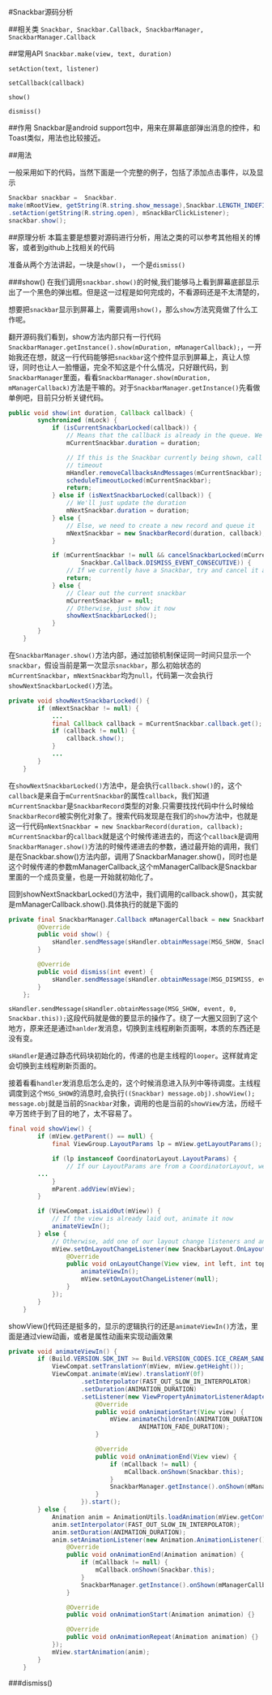 #Snackbar源码分析

##相关类
`Snackbar, Snackbar.Callback, SnackbarManager, SnackbarManager.Callback`


##常用API
`Snackbar.make(view, text, duration)`

`setAction(text, listener)`

`setCallback(callback)`

`show()`

`dismiss()`

##作用
Snackbar是android support包中，用来在屏幕底部弹出消息的控件，和Toast类似，用法也比较接近。


##用法

一般采用如下的代码，当然下面是一个完整的例子，包括了添加点击事件，以及显示

```java
Snackbar snackbar =  Snackbar.
make(mRootView, getString(R.string.show_message),Snackbar.LENGTH_INDEFINITE)
.setAction(getString(R.string.open), mSnackBarClickListener);
snackbar.show();

```

##原理分析
本篇主要是想要对源码进行分析，用法之类的可以参考其他相关的博客，或者到github上找相关的代码

准备从两个方法讲起，一块是`show()`， 一个是`dismiss()`

###show()
在我们调用`snackbar.show()`的时候,我们能够马上看到屏幕底部显示出了一个黑色的弹出框。但是这一过程是如何完成的，不看源码还是不太清楚的，


想要把`snackbar`显示到屏幕上，需要调用`show()`，那么`show`方法究竟做了什么工作呢。

翻开源码我们看到，show方法内部只有一行代码
`SnackbarManager.getInstance().show(mDuration, mManagerCallback);`，一开始我还在想，就这一行代码能够把`snackbar`这个控件显示到屏幕上，真让人惊讶，同时也让人一脸懵逼，完全不知这是个什么情况，只好跟代码，到`SnackbarManager`里面，看看`SnackbarManager.show(mDuration, mManagerCallback)`方法是干嘛的。对于`SnackbarManager.getInstance()`先看做单例吧，目前只分析关键代码。


```java
public void show(int duration, Callback callback) {
        synchronized (mLock) {
            if (isCurrentSnackbarLocked(callback)) {
                // Means that the callback is already in the queue. We'll just update the duration
                mCurrentSnackbar.duration = duration;

                // If this is the Snackbar currently being shown, call re-schedule it's
                // timeout
                mHandler.removeCallbacksAndMessages(mCurrentSnackbar);
                scheduleTimeoutLocked(mCurrentSnackbar);
                return;
            } else if (isNextSnackbarLocked(callback)) {
                // We'll just update the duration
                mNextSnackbar.duration = duration;
            } else {
                // Else, we need to create a new record and queue it
                mNextSnackbar = new SnackbarRecord(duration, callback);
            }

            if (mCurrentSnackbar != null && cancelSnackbarLocked(mCurrentSnackbar,
                    Snackbar.Callback.DISMISS_EVENT_CONSECUTIVE)) {
                // If we currently have a Snackbar, try and cancel it and wait in line
                return;
            } else {
                // Clear out the current snackbar
                mCurrentSnackbar = null;
                // Otherwise, just show it now
                showNextSnackbarLocked();
            }
        }
    }
```
在`SnackbarManager.show()`方法内部，通过加锁机制保证同一时间只显示一个`snackbar`，假设当前是第一次显示`snackbar`，那么初始状态的`mCurrentSnackbar`，`mNextSnackbar`均为`null`，代码第一次会执行`showNextSnackbarLocked()`方法。

```java
private void showNextSnackbarLocked() {
        if (mNextSnackbar != null) {
			...
            final Callback callback = mCurrentSnackbar.callback.get();
            if (callback != null) {
                callback.show();
            } 
            ...
        }
    }
```

在`showNextSnackbarLocked()`方法中，是会执行`callback.show()`的，这个`callback`是来自于`mCurrentSnackbar`的属性`callback`，我们知道`mCurrentSnackbar`是`SnackbarRecord`类型的对象.只需要找找代码中什么时候给`SnackbarRecord`被实例化对象了。搜索代码发现是在我们的`show`方法中，也就是这一行代码`mNextSnackbar = new SnackbarRecord(duration, callback);` `mCurrentSnackbar`的`callback`就是这个时候传递进去的，而这个`callback`是调用`SnackbarManager.show()`方法的时候传递进去的参数，通过最开始的调用，我们是在Snackbar.show()方法内部，调用了SnackbarManager.show()，同时也是这个时候传递的参数mManagerCallback,这个mManagerCallback是Snackbar里面的一个成员变量，也是一开始就初始化了。


回到showNextSnackbarLocked()方法中，我们调用的callback.show()，其实就是mManagerCallback.show().具体执行的就是下面的

```java
private final SnackbarManager.Callback mManagerCallback = new SnackbarManager.Callback() {
        @Override
        public void show() {
            sHandler.sendMessage(sHandler.obtainMessage(MSG_SHOW, Snackbar.this));
        }

        @Override
        public void dismiss(int event) {
            sHandler.sendMessage(sHandler.obtainMessage(MSG_DISMISS, event, 0, Snackbar.this));
        }
    };
```

`sHandler.sendMessage(sHandler.obtainMessage(MSG_SHOW, event, 0, Snackbar.this));`这段代码就是做的要显示的操作了。绕了一大圈又回到了这个地方，原来还是通过`hanlder`发消息，切换到主线程刷新页面啊，本质的东西还是没有变。

`sHandler`是通过静态代码块初始化的，传递的也是主线程的`looper`。这样就肯定会切换到主线程刷新页面的。

接着看看`handler`发消息后怎么走的，这个时候消息进入队列中等待调度。主线程调度到这个`MSG_SHOW`的消息时,会执行`((Snackbar) message.obj).showView();`  `message.obj`就是当前的`Snackbar`对象，调用的也是当前的`showView`方法，历经千辛万苦终于到了目的地了，太不容易了。


```java
final void showView() {
        if (mView.getParent() == null) {
            final ViewGroup.LayoutParams lp = mView.getLayoutParams();

            if (lp instanceof CoordinatorLayout.LayoutParams) {
                // If our LayoutParams are from a CoordinatorLayout, we'll setup our Behavior
		...
            }
            mParent.addView(mView);
        }

        if (ViewCompat.isLaidOut(mView)) {
            // If the view is already laid out, animate it now
            animateViewIn();
        } else {
            // Otherwise, add one of our layout change listeners and animate it in when laid out
            mView.setOnLayoutChangeListener(new SnackbarLayout.OnLayoutChangeListener() {
                @Override
                public void onLayoutChange(View view, int left, int top, int right, int bottom) {
                    animateViewIn();
                    mView.setOnLayoutChangeListener(null);
                }
            });
        }
    }
```
showView()代码还是挺多的，显示的逻辑执行的还是`animateViewIn()`方法，里面是通过view动画，或者是属性动画来实现动画效果

```java
private void animateViewIn() {
        if (Build.VERSION.SDK_INT >= Build.VERSION_CODES.ICE_CREAM_SANDWICH) {
            ViewCompat.setTranslationY(mView, mView.getHeight());
            ViewCompat.animate(mView).translationY(0f)
                    .setInterpolator(FAST_OUT_SLOW_IN_INTERPOLATOR)
                    .setDuration(ANIMATION_DURATION)
                    .setListener(new ViewPropertyAnimatorListenerAdapter() {
                        @Override
                        public void onAnimationStart(View view) {
                            mView.animateChildrenIn(ANIMATION_DURATION - ANIMATION_FADE_DURATION,
                                    ANIMATION_FADE_DURATION);
                        }

                        @Override
                        public void onAnimationEnd(View view) {
                            if (mCallback != null) {
                                mCallback.onShown(Snackbar.this);
                            }
                            SnackbarManager.getInstance().onShown(mManagerCallback);
                        }
                    }).start();
        } else {
            Animation anim = AnimationUtils.loadAnimation(mView.getContext(), R.anim.design_snackbar_in);
            anim.setInterpolator(FAST_OUT_SLOW_IN_INTERPOLATOR);
            anim.setDuration(ANIMATION_DURATION);
            anim.setAnimationListener(new Animation.AnimationListener() {
                @Override
                public void onAnimationEnd(Animation animation) {
                    if (mCallback != null) {
                        mCallback.onShown(Snackbar.this);
                    }
                    SnackbarManager.getInstance().onShown(mManagerCallback);
                }

                @Override
                public void onAnimationStart(Animation animation) {}

                @Override
                public void onAnimationRepeat(Animation animation) {}
            });
            mView.startAnimation(anim);
        }
    }
```

###dismiss()

















